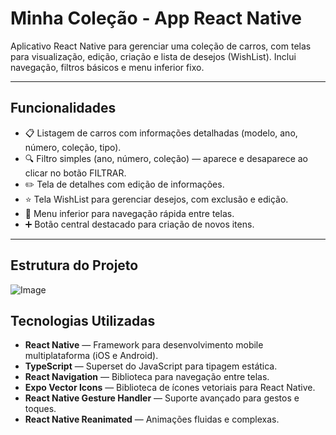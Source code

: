 # Minha Coleção - App React Native

Aplicativo React Native para gerenciar uma coleção de carros, com telas para visualização, edição, criação e lista de desejos (WishList). Inclui navegação, filtros básicos e menu inferior fixo.

---

## Funcionalidades

- 📋 Listagem de carros com informações detalhadas (modelo, ano, número, coleção, tipo).
- 🔍 Filtro simples (ano, número, coleção) — aparece e desaparece ao clicar no botão FILTRAR.
- ✏️ Tela de detalhes com edição de informações.
- ⭐ Tela WishList para gerenciar desejos, com exclusão e edição.
- 📱 Menu inferior para navegação rápida entre telas.
- ➕ Botão central destacado para criação de novos itens.

---

## Estrutura do Projeto

![Image](https://github.com/user-attachments/assets/22d6fe50-aba4-4a36-87a7-90f7d0e99f06)


## Tecnologias Utilizadas

- **React Native** — Framework para desenvolvimento mobile multiplataforma (iOS e Android).
- **TypeScript** — Superset do JavaScript para tipagem estática.
- **React Navigation** — Biblioteca para navegação entre telas.
- **Expo Vector Icons** — Biblioteca de ícones vetoriais para React Native.
- **React Native Gesture Handler** — Suporte avançado para gestos e toques.
- **React Native Reanimated** — Animações fluidas e complexas.
